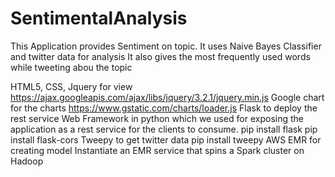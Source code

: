 # SentimentalAnalysis
This Application provides Sentiment on topic. It uses Naive Bayes Classifier and twitter data for analysis
It also gives the most frequently used words while tweeting abou the topic

HTML5, CSS, Jquery for view
  https://ajax.googleapis.com/ajax/libs/jquery/3.2.1/jquery.min.js
Google chart for the charts 
  https://www.gstatic.com/charts/loader.js
Flask to deploy the rest service
  Web Framework in python which we used for exposing the application as a rest service for the clients to consume.
  pip install flask
  pip install flask-cors
Tweepy to get twitter data
  pip install tweepy
AWS EMR for creating model
  Instantiate an EMR service that spins a Spark cluster on Hadoop
